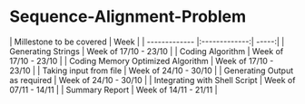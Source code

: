 # Sequence-Alignment-Problem

| Millestone to be covered | Week |
| ------------- |:-------------:| -----:|
| Generating Strings | Week of 17/10 - 23/10 |
| Coding Algorithm | Week of 17/10 - 23/10 |
| Coding Memory Optimized Algorithm | Week of 17/10 - 23/10 |
| Taking input from file | Week of 24/10 - 30/10 |
| Generating Output as required | Week of 24/10 - 30/10 |
| Integrating with Shell Script | Week of 07/11 - 14/11 |
| Summary Report | Week of 14/11 - 21/11 |